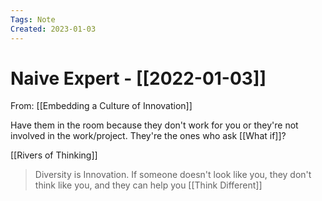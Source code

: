 ```yaml
---
Tags: Note 
Created: 2023-01-03
---
```

# Naive Expert - [[2022-01-03]]
From: [[Embedding a Culture of Innovation]]

Have them in the room because they don't work for you or they're not involved in the work/project.
They're the ones who ask [[What if]]?


[[Rivers of Thinking]]

> Diversity is Innovation. If someone doesn't look like you, they don't think like you, and they can help you [[Think Different]]

